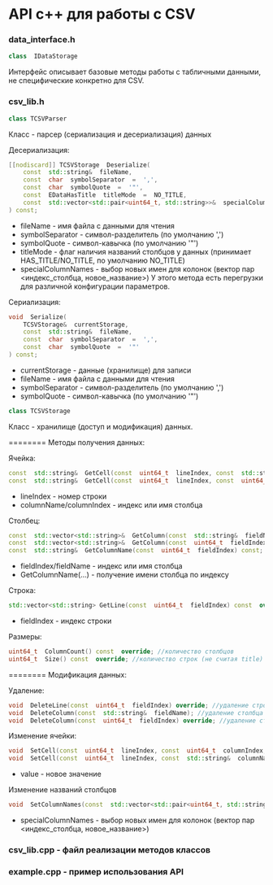 # API c++ для работы с CSV

###  data_interface.h
```c++
class  IDataStorage
```
Интерфейс описывает базовые методы работы с табличными данными, не специфические конкретно для CSV.

### csv_lib.h
```c++
class TCSVParser
```
Класс - парсер (сериализация и десериализация) данных

Десериализация:
```c++
[[nodiscard]] TCSVStorage  Deserialize(
	const  std::string&  fileName,
	const  char  symbolSeparator  =  ',',
	const  char  symbolQuote  =  '"',
	const  EDataHasTitle  titleMode  =  NO_TITLE,
	const  std::vector<std::pair<uint64_t, std::string>>&  specialColumnNames  = {}
) const;
```
*  fileName - имя файла с данными для чтения
*  symbolSeparator - символ-разделитель (по умолчанию ',')
*  symbolQuote - символ-кавычка (по умолчанию '"') 
*  titleMode - флаг наличия названий столбцов у данных (принимает HAS_TITLE/NO_TITLE, по умолчанию NO_TITLE) 
*  specialColumnNames - выбор новых имен для колонок (вектор пар <индекс_столбца, новое_название>)
У этого метода есть перегрузки для различной конфигурации параметров.

Сериализация:
```c++
void  Serialize(
	TCSVStorage&  currentStorage,
	const  std::string&  fileName,
	const  char  symbolSeparator  =  ',',
	const  char  symbolQuote  =  '"'
) const;
```
*  currentStorage - данные (хранилище) для записи
*  fileName - имя файла с данными для чтения
*  symbolSeparator - символ-разделитель (по умолчанию ',')
*  symbolQuote - символ-кавычка (по умолчанию '"') 

```c++
class TCSVStorage
```
Класс - хранилище (доступ и модификация) данных.

========
Методы получения данных:

Ячейка:
```c++
const  std::string&  GetCell(const  uint64_t  lineIndex, const  std::string&  columnName) const;
const  std::string&  GetCell(const  uint64_t  lineIndex, const  uint64_t  columnIndex) const  override;
```
* lineIndex - номер строки
*  columnName/columnIndex - индекс или имя столбца

Столбец:
```c++
const  std::vector<std::string>&  GetColumn(const  std::string&  fieldName) const;
const  std::vector<std::string>&  GetColumn(const  uint64_t  fieldIndex) const  override;
const  std::string&  GetColumnName(const  uint64_t  fieldIndex) const;
```
* fieldIndex/fieldName - индекс или имя столбца
* GetColumnName(...) - получение имени столбца по индексу

Строка:
```c++
std::vector<std::string> GetLine(const  uint64_t  fieldIndex) const  override;
```
* fieldIndex - индекс строки

Размеры:
```c++
uint64_t  ColumnCount() const  override; //количество столбцов
uint64_t  Size() const  override; //количество строк (не считая title)
```

========
Модификация данных:

Удаление:
```c++
void  DeleteLine(const  uint64_t  fieldIndex) override; //удаление строки
void  DeleteColumn(const  std::string&  fieldName); //удаление столбца по названию
void  DeleteColumn(const  uint64_t  fieldIndex) override; //удаление столбца по индексу
```
Изменение ячейки:
```c++
void  SetCell(const  uint64_t  lineIndex, const  uint64_t  columnIndex, const  std::string&  value) override; // по индексу строки и столбца
void  SetCell(const  uint64_t  lineIndex, const  std::string&  columnName, const  std::string&  value); // по индексу строки и названию столбца
```
* value -  новое значение

Изменение названий столбцов
```c++
void  SetColumnNames(const  std::vector<std::pair<uint64_t, std::string>>&  specialColumnNames);
```
* specialColumnNames - выбор новых имен для колонок (вектор пар <индекс_столбца, новое_название>)

### csv_lib.сpp - файл реализации методов классов
### example.cpp - пример использования API




